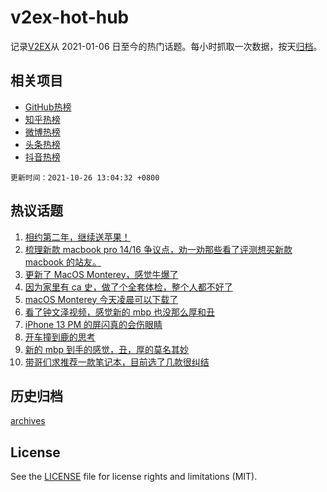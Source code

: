 # v2ex-hot-hub

 记录[V2EX](https://www.v2ex.com/)从 2021-01-06 日至今的热门话题。每小时抓取一次数据，按天[归档](archives)。
 
 ## 相关项目

- [GitHub热榜](https://github.com/snaildev/github-hot-hub)
- [知乎热榜](https://github.com/snaildev/zhihu-hot-hub)
- [微博热榜](https://github.com/snaildev/weibo-hot-hub)
- [头条热榜](https://github.com/snaildev/toutiao-hot-hub)
- [抖音热榜](https://github.com/snaildev/douyin-hot-hub)


 `更新时间：2021-10-26 13:04:32 +0800`

## 热议话题

1. [相约第二年，继续送苹果！](https://www.v2ex.com/t/810470)
1. [梳理新款 macbook pro 14/16 争议点，劝一劝那些看了评测想买新款 macbook 的站友。](https://www.v2ex.com/t/810502)
1. [更新了 MacOS Monterey，感觉牛爆了](https://www.v2ex.com/t/810529)
1. [因为家里有 ca 史，做了个全套体检，整个人都不好了](https://www.v2ex.com/t/810365)
1. [macOS Monterey 今天凌晨可以下载了](https://www.v2ex.com/t/810485)
1. [看了钟文泽视频，感觉新的 mbp 也没那么厚和丑](https://www.v2ex.com/t/810477)
1. [iPhone 13 PM 的屏闪真的会伤眼睛](https://www.v2ex.com/t/810330)
1. [开车撞到鹿的思考](https://www.v2ex.com/t/810505)
1. [新的 mbp 到手的感觉，丑，厚的莫名其妙](https://www.v2ex.com/t/810583)
1. [带哥们求推荐一款笔记本，目前选了几款很纠结](https://www.v2ex.com/t/810519)

## 历史归档

[archives](archives)

## License

See the [LICENSE](LICENSE) file for license rights and limitations (MIT).
